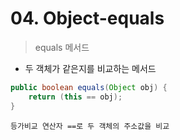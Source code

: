 # 04. Object-equals

> equals 메서드

- 두 객체가 같은지를 비교하는 메서드

```java
public boolean equals(Object obj) {
    return (this == obj);
}
```

`등가비교 연산자 ==로 두 객체의 주소값을 비교`



